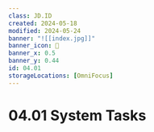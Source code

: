 ```yaml
---
class: JD.ID
created: 2024-05-18
modified: 2024-05-24
banner: "![[index.jpg]]"
banner_icon: 📇
banner_x: 0.5
banner_y: 0.44
id: 04.01
storageLocations: [OmniFocus]
---
```


# 04.01 System Tasks

